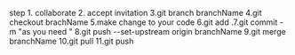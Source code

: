 step 1. collaborate 
2. accept invitation 
3.git branch branchName 
4.git checkout brachName 
5.make change to your code 
6.git add .7.git commit -m "as you need " 
8.git push --set-upstream origin branchName 
9.git merge branchName 
10.git pull 
11.git push